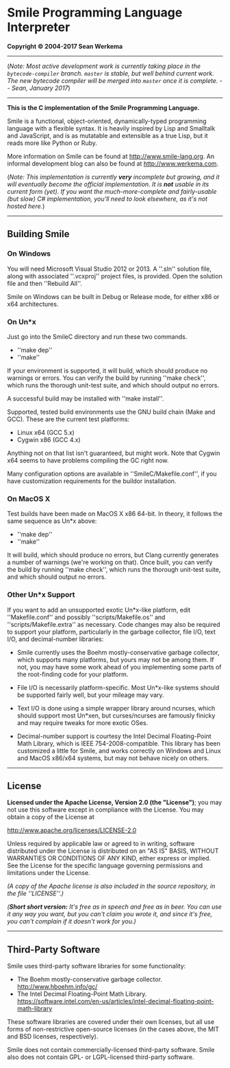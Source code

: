 # Smile Programming Language Interpreter

**Copyright &copy; 2004-2017 Sean Werkema**

<hr />

(_Note: Most active development work is currently taking place in the
`bytecode-compiler` branch.  `master` is stable, but well behind current
work.  The new bytecode compiler will be merged into `master` once it is
complete.  -- Sean, January 2017_)

<hr />

**This is the C implementation of the Smile Programming Language.**

Smile is a functional, object-oriented, dynamically-typed programming
language with a flexible syntax.  It is heavily inspired by Lisp and
Smalltalk and JavaScript, and is as mutatable and extensible as a true
Lisp, but it reads more like Python or Ruby.

More information on Smile can be found at http://www.smile-lang.org.  An
informal development blog can also be found at http://www.werkema.com.

(_Note: This implementation is currently **very** incomplete but growing,
and it will eventually become the official implementation.  It is **not**
usable in its current form (yet).  If you want the much-more-complete and
fairly-usable (but slow) C# implementation, you'll need to look elsewhere,
as it's not hosted here._)

<hr />

## Building Smile

### On Windows

You will need Microsoft Visual Studio 2012 or 2013.  A ''.sln'' solution
file, along with associated ''.vcxproj'' project files, is provided.  Open
the solution file and then ''Rebuild All''.

Smile on Windows can be built in Debug or Release mode, for either x86 or
x64 architectures.

### On Un*x

Just go into the SmileC directory and run these two commands.
  - ''make dep''
  - ''make''

If your environment is supported, it will build, which should produce
no warnings or errors.  You can verify the build by running ''make check'',
which runs the thorough unit-test suite, and which should output no errors.

A successful build may be installed with ''make install''.

Supported, tested build environments use the GNU build chain
(Make and GCC).  These are the current test platforms:

  - Linux x64 (GCC 5.x)
  - Cygwin x86 (GCC 4.x)

Anything not on that list isn't guaranteed, but might work.  Note that
Cygwin x64 seems to have problems compiling the GC right now.

Many configuration options are available in ''SmileC/Makefile.conf'',
if you have customization requirements for the buildor installation.

### On MacOS X

Test builds have been made on MacOS X x86 64-bit.  In theory, it follows
the same sequence as Un*x above:

  - ''make dep''
  - ''make''

It will build, which should produce no errors, but Clang currently generates
a number of warnings (we're working on that).  Once built, you can verify
the build by running ''make check'', which runs the thorough unit-test suite,
and which should output no errors.

### Other Un*x Support

If you want to add an unsupported exotic Un*x-like platform,
edit ''Makefile.conf'' and possibly ''scripts/Makefile.os'' and
''scripts/Makefile.extra'' as necessary.  Code changes may also be
required to support your platform, particularly in the garbage
collector, file I/O, text I/O, and decimal-number libraries:

  - Smile currently uses the Boehm mostly-conservative garbage collector, which supports many platforms, but yours may not be among them.  If not, you may have some work ahead of you implementing some parts of the root-finding code for your platform.

  - File I/O is necessarily platform-specific.  Most Un*x-like systems should be supported fairly well, but your mileage may vary.

  - Text I/O is done using a simple wrapper library around ncurses, which should support most Un*xen, but curses/ncurses are famously finicky and may require tweaks for more exotic OSes.

  - Decimal-number support is courtesy the Intel Decimal Floating-Point Math Library, which is IEEE 754-2008-compatible.  This library has been customized a little for Smile, and works correctly on Windows and Linux and MacOS x86/x64 systems, but may not behave nicely on others.

<hr />

## License

**Licensed under the Apache License, Version 2.0 (the "License")**;
you may not use this software except in compliance with the License.
You may obtain a copy of the License at

http://www.apache.org/licenses/LICENSE-2.0

Unless required by applicable law or agreed to in writing, software
distributed under the License is distributed on an "AS IS" BASIS,
WITHOUT WARRANTIES OR CONDITIONS OF ANY KIND, either express or implied.
See the License for the specific language governing permissions and
limitations under the License.

_(A copy of the Apache license is also included in the source repository,
in the file ''LICENSE''.)_

_(**Short short version:** It's free as in speech and free as in beer.
You can use it any way you want, but you can't claim you wrote it,
and since it's free, you can't complain if it doesn't work for you.)_

<hr />

## Third-Party Software

Smile uses third-party software libraries for some functionality:

  - The Boehm mostly-conservative garbage collector.  http://www.hboehm.info/gc/
  - The Intel Decimal Floating-Point Math Library.  https://software.intel.com/en-us/articles/intel-decimal-floating-point-math-library

These software libraries are covered under their own licenses, but all use forms of
non-restrictive open-source licenses (in the cases above, the MIT and BSD licenses,
respectively).

Smile does not contain commercially-licensed third-party software.
Smile also does not contain GPL- or LGPL-licensed third-party software.

